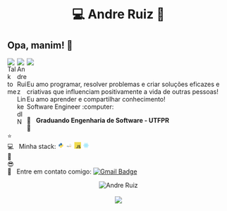 <h1 align="center"> 💻 Andre Ruiz 🚀</h1>
 
## Opa, manim! 👋
<a href="https://discord.gg/keFwYktT">
  <img align="left" alt="Talk to me" width="22px" src="https://raw.githubusercontent.com/peterthehan/peterthehan/master/assets/discord.svg" />
</a>
<a href="https://www.linkedin.com/in/andrelucasruizlameida/">
  <img align="left" alt="Andre Ruiz LinkedIN" width="22px" src="https://raw.githubusercontent.com/peterthehan/peterthehan/master/assets/linkedin.svg" />
</a>

![](https://visitor-badge.glitch.me/badge?page_id=andreruizrt.andreruizrt)

<br/>
Eu amo programar, resolver problemas e criar soluções eficazes e criativas que influenciam positivamente a vida de outras pessoas!
<br/> Eu amo aprender e compartilhar conhecimento!
<br/> Software Engineer :computer:

 :rocket:  &nbsp; **Graduando Engenharia de Software - UTFPR**
 <br/> :purple_heart: &nbsp; 
 <br/> :star: &nbsp; 
 <br/> :computer: &nbsp; Minha stack: 
 <code><img height="15" src="https://raw.githubusercontent.com/github/explore/80688e429a7d4ef2fca1e82350fe8e3517d3494d/topics/python/python.png"></code>
<code><img height="15" src="https://raw.githubusercontent.com/github/explore/80688e429a7d4ef2fca1e82350fe8e3517d3494d/topics/mysql/mysql.png"></code>
<code><img height="15" src="https://raw.githubusercontent.com/github/explore/80688e429a7d4ef2fca1e82350fe8e3517d3494d/topics/javascript/javascript.png"></code>
<code><img height="15" src="https://raw.githubusercontent.com/github/explore/80688e429a7d4ef2fca1e82350fe8e3517d3494d/topics/react/react.png"></code>
 <br/> 💬  &nbsp; 
 <br/> :sunglasses: &nbsp; 
 <br/> :email: &nbsp; Entre em contato comigo: 
[![Gmail Badge](https://img.shields.io/badge/-andrelucasruizalmeida@gmail.com-c14438?style=flat-square&logo=Gmail&logoColor=white&link=mailto:andrelucasruizalmeida@gmail.com)](mailto:andrelucasruizalmeida@gmail.com)

<div>
  <p align="center">
    <img src="https://github-readme-stats.vercel.app/api?username=andreruizrt&show_icons=true&theme=gotham" alt="Andre Ruiz" />
    <br/><br/>
    <img align="top"src="https://github-readme-stats.vercel.app/api/top-langs/?username=andreruizrt&layout=compact&hide=shell&theme=gotham"/>
</div>


